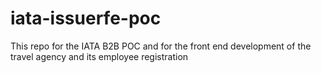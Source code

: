 # iata-issuerfe-poc

This repo for the IATA B2B POC and for the front end development of the travel agency and its employee registration
